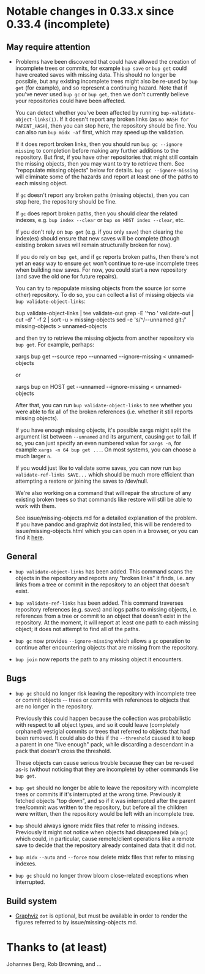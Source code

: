Notable changes in 0.33.x since 0.33.4 (incomplete)
===================================================

May require attention
---------------------

* Problems have been discovered that could have allowed the creation
  of incomplete trees or commits, for example `bup save` or `bup get`
  could have created saves with missing data.  This should no longer
  be possible, but any existing incomplete trees might also be re-used
  by `bup get` (for example), and so represent a continuing hazard.
  Note that if you've never used `bup gc` or `bup get`, then we don't
  currently believe your repositories could have been affected.

  You can detect whether you've been affected by running
  `bup-validate-object-links(1)`.  If it doesn't report any broken
  links (as `no HASH for PARENT_HASH`), then you can stop here, the
  repository should be fine.  You can also run `bup midx -af` first,
  which may speed up the validation.

  If it does report broken links, then you should run `bup gc --ignore
  missing` to completion before making any further additions to the
  repository.  But first, if you have other repositories that might
  still contain the missing objects, then you may want to try to
  retrieve them.  See "repopulate missing objects" below for details.
  `bup gc --ignore-missing` will eliminate some of the hazards and
  report at least one of the paths to each missing object.

  If `gc` doesn't report any broken paths (missing objects), then you
  can stop here, the repository should be fine.

  If `gc` does report broken paths, then you should clear the related
  indexes, e.g. `bup index --clear` or `bup on HOST index --clear`,
  etc.

  If you don't rely on `bup get` (e.g. if you only `save`) then
  clearing the index(es) should ensure that new saves will be complete
  (though existing broken saves will remain structurally broken for
  now).

  If you do rely on `bup get`, and if `gc` reports broken paths, then
  there's not yet an easy way to ensure `get` won't continue to re-use
  incomplete trees when building new saves.  For now, you could start
  a new repository (and save the old one for future repairs).

  You can try to repopulate missing objects from the source (or some
  other) repository.  To do so, you can collect a list of missing
  objects via `bup validate-object-links`:

    bup validate-object-links | tee validate-out
    grep -E '^no ' validate-out | cut -d' ' -f 2 | sort -u > missing-objects
    sed -e 's/^/--unnamed git:/' missing-objects > unnamed-objects

  and then try to retrieve the missing objects from another repository
  via `bup get`.  For example, perhaps:

    xargs bup get --source repo --unnamed --ignore-missing < unnamed-objects

  or

    xargs bup on HOST get --unnamed --ignore-missing < unnamed-objects

  After that, you can run `bup validate-object-links` to see whether
  you were able to fix all of the broken references (i.e. whether it
  still reports missing objects).

  If you have enough missing objects, it's possible xargs might split
  the argument list between `--unnamed` and its argument, causing
  `get` to fail.  If so, you can just specify an even numbered value
  for `xargs -n`, for example `xargs -n 64 bup get ...`.
  On most systems, you can choose a much larger `n`.

  If you would just like to validate some saves, you can now run `bup
  validate-ref-links SAVE...` which should be much more efficient than
  attempting a restore or joining the saves to /dev/null.

  We're also working on a command that will repair the structure of
  any existing broken trees so that commands like restore will still
  be able to work with them.

  See issue/missing-objects.md for a detailed explanation of the
  problem.  If you have pandoc and graphviz dot installed, this will
  be rendered to issue/missing-objects.html which you can open in a
  browser, or you can find it
  [here](https://bup.github.io/issue/missing-objects.html).

General
-------

* `bup validate-object-links` has been added.  This command scans the
  objects in the repository and reports any "broken links" it finds,
  i.e. any links from a tree or commit in the repository to an object
  that doesn't exist.

* `bup validate-ref-links` has been added.  This command traverses
  repository references (e.g. saves) and logs paths to missing
  objects, i.e. references from a tree or commit to an object that
  doesn't exist in the repository.  At the moment, it will report at
  least one path to each missing object; it does not attempt to find
  all of the paths.

* `bup gc` now provides `--ignore-missing` which allows a `gc`
  operation to continue after encountering objects that are missing
  from the repository.

* `bup join` now reports the path to any missing object it encounters.

Bugs
----

* `bup gc` should no longer risk leaving the repository with
  incomplete tree or commit objects -- trees or commits with
  references to objects that are no longer in the repository.

  Previously this could happen because the collection was
  probabilistic with respect to all object types, and so it could
  leave (completely orphaned) vestigial commits or trees that referred
  to objects that had been removed.  It could also do this if the
  `--threshold` caused it to keep a parent in one "live enough" pack,
  while discarding a descendant in a pack that doesn't cross the
  threshold.

  These objects can cause serious trouble because they can be re-used
  as-is (without noticing that they are incomplete) by other commands
  like `bup get`.

* `bup get` should no longer be able to leave the repository with
  incomplete trees or commits if it's interrupted at the wrong time.
  Previously it fetched objects "top down", and so if it was
  interrupted after the parent tree/commit was written to the
  repository, but before all the children were written, then the
  repository would be left with an incomplete tree.

* `bup` should always ignore midx files that refer to missing indexes.
  Previously it might not notice when objects had disappeared (via
  `gc`) which could, in particular, cause remote/client operations
  like a remote save to decide that the repository already contained
  data that it did not.

* `bup midx` `--auto` and `--force` now delete midx files that refer
  to missing indexes.

* `bup gc` should no longer throw bloom close-related exceptions when
  interrupted.

Build system
------------

* [Graphviz](https://graphviz.org) `dot` is optional, but must be
  available in order to render the figures referred to by
  issue/missing-objects.md.

Thanks to (at least)
====================

Johannes Berg, Rob Browning, and ...
